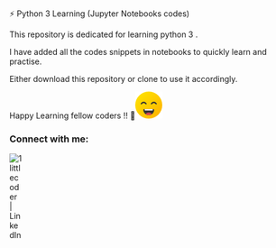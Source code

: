 ⚡ Python 3 Learning (Jupyter Notebooks codes)

This repository is dedicated for learning python 3 . 

I have added all the codes snippets in notebooks to quickly learn and practise.

Either download this repository or clone to use it accordingly.

Happy Learning fellow coders !! 👋![](2021-08-28-20-50-26.png)

### Connect with me:

[<img align="left" alt="1littlecoder | LinkedIn" width="22px" src="https://cdn.jsdelivr.net/npm/simple-icons@v3/icons/linkedin.svg" />][linkedin]

<br />

[linkedin]: https://www.linkedin.com/in/bibhu-das-2a839422/
